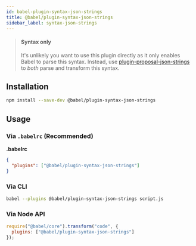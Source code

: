 ```yaml
---
id: babel-plugin-syntax-json-strings
title: @babel/plugin-syntax-json-strings
sidebar_label: syntax-json-strings
---
```


> #### Syntax only
>
> It's unlikely you want to use this plugin directly as it only enables Babel to parse this syntax. Instead, use [plugin-proposal-json-strings](plugin-proposal-json-strings.md) to _both_ parse and transform this syntax.

## Installation

```sh
npm install --save-dev @babel/plugin-syntax-json-strings
```

## Usage

### Via `.babelrc` (Recommended)

**.babelrc**

```json
{
  "plugins": ["@babel/plugin-syntax-json-strings"]
}
```

### Via CLI

```sh
babel --plugins @babel/plugin-syntax-json-strings script.js
```

### Via Node API

```javascript
require("@babel/core").transform("code", {
  plugins: ["@babel/plugin-syntax-json-strings"]
});
```

